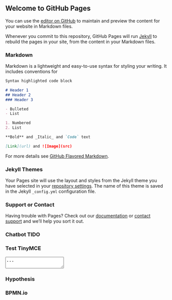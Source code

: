 ## Welcome to GitHub Pages

You can use the [editor on GitHub](https://github.com/gabrielmacedo/gabrielmacedo.github.com/edit/master/README.md) to maintain and preview the content for your website in Markdown files.

Whenever you commit to this repository, GitHub Pages will run [Jekyll](https://jekyllrb.com/) to rebuild the pages in your site, from the content in your Markdown files.

### Markdown

Markdown is a lightweight and easy-to-use syntax for styling your writing. It includes conventions for

```markdown
Syntax highlighted code block

# Header 1
## Header 2
### Header 3

- Bulleted
- List

1. Numbered
2. List

**Bold** and _Italic_ and `Code` text

[Link](url) and ![Image](src)
```

For more details see [GitHub Flavored Markdown](https://guides.github.com/features/mastering-markdown/).

### Jekyll Themes

Your Pages site will use the layout and styles from the Jekyll theme you have selected in your [repository settings](https://github.com/gabrielmacedo/gabrielmacedo.github.com/settings). The name of this theme is saved in the Jekyll `_config.yml` configuration file.

### Support or Contact

Having trouble with Pages? Check out our [documentation](https://help.github.com/categories/github-pages-basics/) or [contact support](https://github.com/contact) and we’ll help you sort it out.

### Chatbot TIDO

<script src="//code.tidio.co/bvxhqap4hcy1veunk6wpbvxlangxzpyw.js"></script> 

### Test TinyMCE

<html>
<head>
  <script src="https://cdn.tiny.cloud/1/ijsh89jmmlyuf7bny70pva4nrvxu1sj1gxjd0umvleyvuzc2/tinymce/5/tinymce.min.js"></script>
  <script>tinymce.init({selector:'textarea'});</script>
</head>
<body>
  <textarea>...</textarea>
</body>
</html>

### Hypothesis

<script src="https://hypothes.is/embed.js" async></script>


### BPMN.io

<!-- BPMN diagram container -->
<div id="canvas"></div>

<!-- replace CDN url with local bpmn-js path -->
<script src="https://unpkg.com/bpmn-js@0.27.0-1/dist/bpmn-viewer.development.js"></script>

<script>
  var bpmnXML;
  var viewer = new BpmnJS({ container: '#canvas' });
  viewer.importXML(bpmnXML, function(err) {
    if (err) {
    } else {
      var canvas = viewer.get('canvas');
      canvas.zoom('fit-viewport');
    }
  });
</script>

<script>
  var xhr = new XMLHttpRequest();
  xhr.onreadystatechange = function() {
    if (xhr.readyState === 4) {
      viewer.importXML(xhr.response, function(err) {
        // ...
      });
    }
  };
  xhr.open('GET', 'path-to-diagram.bpmn', true);
  xhr.send(null);
</script>

